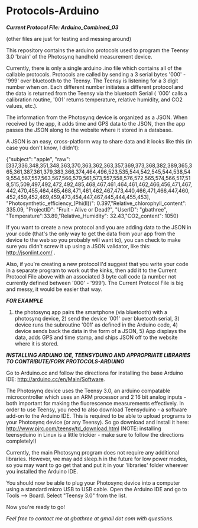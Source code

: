 Protocols-Arduino
=================

***Current Protocol File: Arduino\_Combined\_03***

(other files are just for testing and messing around)

This repository contains the arduino protocols used to program the Teensy 3.0 'brain' of the Photosynq handheld measurement device.

Currently, there is only a single arduino .ino file which contains all of the callable protocols.  Protocols are called by sending a 3 serial bytes '000' - '999' over bluetooth to the Teensy.  The Teensy is listening for a 3 digit number when on.  Each different number initiates a different protocol and the data is returned from the Teensy via the bluetooth Serial ( '000' calls a calibration routine, '001' returns temperature, relative humidity, and CO2 values, etc.).

The information from the Photosynq device is organized as a JSON.  When received by the app, it adds time and GPS data to the JSON, then the app passes the JSON along to the website where it stored in a database.

A JSON is an easy, cross-platform way to share data and it looks like this (in case you don't know, I didn't):

{"subject": "apple", "raw": [337,336,348,351,348,363,370,363,362,363,357,369,373,368,382,389,365,365,361,387,361,379,383,366,374,464,496,523,535,544,542,545,544,538,549,554,567,557,563,567,566,579,561,573,557,558,576,572,565,574,566,517,518,515,509,497,492,472,492,485,468,467,461,464,461,462,466,456,471,467,442,470,455,464,465,468,471,461,462,467,473,440,466,471,466,447,460,452,459,452,469,459,473,454,447,467,445,444,455,453], "Photosynthetic\_efficiency\_(Phi(II))": 0.397,"Relative\_chlorophyll\_content": 335.09, "ProjectID": "Fruit - Alive or Dead?",  "UserID": "gbathree", "Temperature":33.89,"Relative\_Humidity": 32.43,"CO2\_content": 1050}

If you want to create a new protocol and you are adding data to the JSON in your code (that's the only way to get the data from your app from the device to the web so you probably will want to), you can check to make sure you didn't screw it up using a JSON validator, like this: http://jsonlint.com/ .  

Also, if you're creating a new protocol I'd suggest that you write your code in a separate program to work out the kinks, then add it to the Current Protocol File above with an associated 3 byte call code (a number not currently defined between '000' - '999').  The Current Protocol File is big and messy, it would be easier that way.

***FOR EXAMPLE***

1) the photosynq app pairs the smartphone (via bluetooth) with a photosynq device, 2) send the device '001' over bluetooth serial, 3) device runs the subroutine '001' as defined in the Arduino code, 4) device sends back the data in the form of a JSON, 5) App displays the data, adds GPS and time stamp, and ships JSON off to the website where it is stored. 

***INSTALLING ARDUINO IDE, TEENSYDUINO AND APPROPRIATE LIBRARIES TO CONTRIBUTE/FORK PROTOCOLS-ARDUINO***

Go to Arduino.cc and follow the directions for installing the base Arduino IDE:
http://arduino.cc/en/Main/Software.

The Photosynq device uses the Teensy 3.0, an arduino compatable microcontroller which uses an ARM processor and 2 16 bit analog inputs - both important for making the fluorescence measurements effectively.  In order to use Teensy, you need to also download Teensyduino - a software add-on to the Arduino IDE.  This is required to be able to upload programs to your Photosynq device (or any Teensy).  So go download and install it here:
http://www.pjrc.com/teensy/td_download.html
(NOTE: installing teensyduino in Linux is a little trickier - make sure to follow the directions completely!)

Currently, the main Photosynq program does not require any additional libraries.  However, we may add sleep.h in the future for low power modes, so you may want to go get that and put it in your 'libraries' folder wherever you installed the Arduino IDE.

You should now be able to plug your Photosynq device into a computer using a standard micro USB to USB cable.  Open the Arduino IDE and go to Tools --> Board.  Select "Teensy 3.0" from the list.  

Now you're ready to go!

_Feel free to contact me at gbathree at gmail dot com with questions._
